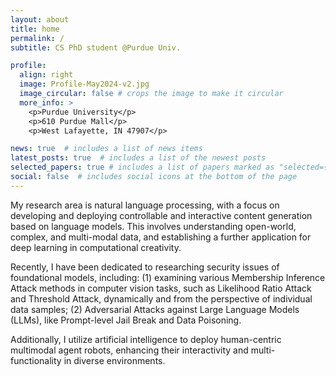 ```yaml
---
layout: about
title: home
permalink: /
subtitle: CS PhD student @Purdue Univ.

profile:
  align: right
  image: Profile-May2024-v2.jpg
  image_circular: false # crops the image to make it circular
  more_info: >
    <p>Purdue University</p>
    <p>610 Purdue Mall</p>
    <p>West Lafayette, IN 47907</p>

news: true  # includes a list of news items
latest_posts: true  # includes a list of the newest posts
selected_papers: true # includes a list of papers marked as "selected={true}"
social: false  # includes social icons at the bottom of the page
---
```


My research area is natural language processing, with a focus on developing and deploying controllable and interactive content generation based on language models. This involves understanding open-world, complex, and multi-modal data, and establishing a further application for deep learning in computational creativity. 

Recently, I have been dedicated to researching security issues of foundational models, including: (1) examining various Membership Inference Attack methods in computer vision tasks, such as Likelihood Ratio Attack and Threshold Attack, dynamically and from the perspective of individual data samples; (2) Adversarial Attacks against Large Language Models (LLMs), like Prompt-level Jail Break and Data Poisoning. 

Additionally, I utilize artificial intelligence to deploy human-centric multimodal agent robots, enhancing their interactivity and multi-functionality in diverse environments.

<!-- Yuetian's research endeavors are complemented by his role as a Research Assistant under Professor Mei Si at RPI and his involvement in the Undergraduate Mentor/Teaching Asistant Program in [`CSCI 2600 - Principles of Software`](https://catalog.rpi.edu/preview_course_nopop.php?catoid=15&coid=28170), [`CSCI 2500 - Computer Organization`](https://catalog.rpi.edu/preview_course_nopop.php?catoid=9&coid=14812) and [`PHIL 2140 - Introduction to Logic`](https://catalog.rpi.edu/preview_course_nopop.php?catoid=10&coid=17460) at RPI. These experiences have provided him with valuable insights into the academic and research landscape, further enhancing his research capabilities.

His exceptional academic performance has earned him several honors and awards, including multiple inclusions on the Rensselaer Polytechnic Institute Dean's Honor List and Academic Recognition Letters from RPI faculty. These accolades underscore Yuetian's dedication to his academic pursuits and his potential for future success in the field of computer science research. -->
